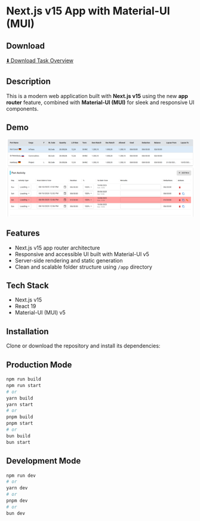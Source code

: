 # Next.js v15 App with Material-UI (MUI)
## Download

[⬇️ Download Task Overview](./src/asset/images/task(1).txt)
## Description

This is a modern web application built with **Next.js v15** using the new **app router** feature, combined with **Material-UI (MUI)** for sleek and responsive UI components.

## Demo

![App Demo](./src/asset/images/task-pic.png)

## Features

- Next.js v15 app router architecture
- Responsive and accessible UI built with Material-UI v5
- Server-side rendering and static generation
- Clean and scalable folder structure using `/app` directory

## Tech Stack

- Next.js v15
- React 19
- Material-UI (MUI) v5

## Installation

Clone or download the repository and install its dependencies:

## Production Mode

```bash
npm run build
npm run start
# or
yarn build
yarn start
# or
pnpm build
pnpm start
# or
bun build
bun start
```

## Development Mode

```bash
npm run dev
# or
yarn dev
# or
pnpm dev
# or
bun dev
```
